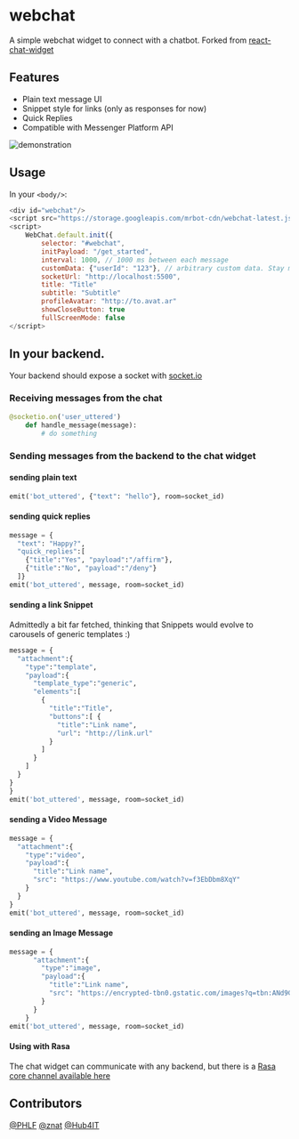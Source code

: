 # webchat

A simple webchat widget to connect with a chatbot. Forked from [react-chat-widget](https://github.com/Wolox/react-chat-widget)
## Features

- Plain text message UI
- Snippet style for links (only as responses for now)
- Quick Replies
- Compatible with Messenger Platform API

![demonstration](./assets/chat-demonstration.gif)

## Usage

In your `<body/>`:
```javascript
<div id="webchat"/>
<script src="https://storage.googleapis.com/mrbot-cdn/webchat-latest.js"></script>
<script>
    WebChat.default.init({
        selector: "#webchat",
        initPayload: "/get_started",
        interval: 1000, // 1000 ms between each message
        customData: {"userId": "123"}, // arbitrary custom data. Stay minimal as this will be added to the socket
        socketUrl: "http://localhost:5500",
        title: "Title"
        subtitle: "Subtitle"
        profileAvatar: "http://to.avat.ar"
        showCloseButton: true
        fullScreenMode: false
</script>
```

## In your backend.

Your backend should expose a socket with [socket.io](http://socket.io)

### Receiving messages from the chat

```python
@socketio.on('user_uttered')
    def handle_message(message):
        # do something
```          

### Sending messages from the backend to the chat widget

#### sending plain text

```python
emit('bot_uttered', {"text": "hello"}, room=socket_id)
```

#### sending quick replies

```python
message = {
  "text": "Happy?",
  "quick_replies":[
    {"title":"Yes", "payload":"/affirm"},
    {"title":"No", "payload":"/deny"}
  ]}
emit('bot_uttered', message, room=socket_id)
```

#### sending a link Snippet

Admittedly a bit far fetched, thinking that Snippets would evolve to carousels
of generic templates :)

```python
message = {
  "attachment":{
    "type":"template",
    "payload":{
      "template_type":"generic",
      "elements":[
        {
          "title":"Title",
          "buttons":[ {
            "title":"Link name",
            "url": "http://link.url"
          }
        ]
      }
    ]
  }
}
}    
emit('bot_uttered', message, room=socket_id)
```

#### sending a Video Message

```python
message = {
  "attachment":{
    "type":"video",
    "payload":{
      "title":"Link name",
      "src": "https://www.youtube.com/watch?v=f3EbDbm8XqY"
    }
  }
}  
emit('bot_uttered', message, room=socket_id)
```

#### sending an Image Message

```python
message = {
      "attachment":{
        "type":"image",
        "payload":{
          "title":"Link name",
          "src": "https://encrypted-tbn0.gstatic.com/images?q=tbn:ANd9GcT_IX5FSDQLrwm9qvuXu_g7R9t_-3yBSycZ8OxpRXvMDaTAeBEW"
        }
      }
    }
emit('bot_uttered', message, room=socket_id)
```
#### Using with Rasa
The chat widget can communicate with any backend, but there is a [Rasa core channel
available here](https://github.com/mrbot-ai/rasa-addons/)

## Contributors
[@PHLF](https://github.com/phlf)
[@znat](https://github.com/znat)
[@Hub4IT](https://github.com/Hub4IT)

